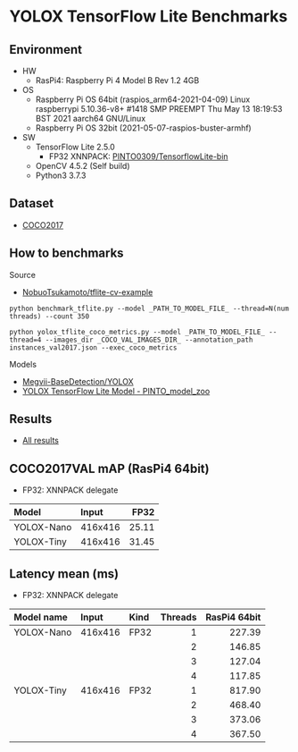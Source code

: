 # YOLOX TensorFlow Lite Benchmarks

## Environment

- HW
  - RasPi4: Raspberry Pi 4 Model B Rev 1.2 4GB
- OS
  - Raspberry Pi OS 64bit (raspios_arm64-2021-04-09)
    Linux raspberrypi 5.10.36-v8+ #1418 SMP PREEMPT Thu May 13 18:19:53 BST 2021 aarch64 GNU/Linux
  - Raspberry Pi OS 32bit (2021-05-07-raspios-buster-armhf)
- SW
  - TensorFlow Lite 2.5.0
    - FP32 XNNPACK: [PINTO0309/TensorflowLite-bin](https://github.com/PINTO0309/TensorflowLite-bin)
  - OpenCV 4.5.2 (Self build)
  - Python3 3.7.3

## Dataset
- [COCO2017](https://cocodataset.org/#home)

## How to benchmarks
Source
- [NobuoTsukamoto/tflite-cv-example](https://github.com/NobuoTsukamoto/tflite-cv-example/)

```
python benchmark_tflite.py --model _PATH_TO_MODEL_FILE_ --thread=N(num threads) --count 350

python yolox_tflite_coco_metrics.py --model _PATH_TO_MODEL_FILE_ --thread=4 --images_dir _COCO_VAL_IMAGES_DIR_ --annotation_path instances_val2017.json --exec_coco_metrics 
```


Models
- [Megvii-BaseDetection/YOLOX](https://github.com/Megvii-BaseDetection/YOLOX)
- [YOLOX TensorFlow Lite Model - PINTO_model_zoo](https://github.com/PINTO0309/PINTO_model_zoo)


## Results
- [All results](./results)

## COCO2017VAL mAP (RasPi4 64bit)

- FP32: XNNPACK delegate

| Model         |Input  | FP32  |
|:--------------|:------|------:|
| YOLOX-Nano    |416x416| 25.11 |
| YOLOX-Tiny    |416x416| 31.45 |

## Latency mean (ms)

- FP32: XNNPACK delegate

|Model name     |Input  |Kind   |Threads|RasPi4 64bit     |
|:--            |:--    |:--    |--:    |----------------:|
| YOLOX-Nano    |416x416|  FP32 |      1|          227.39 |
|               |       |       |      2|          146.85 |
|               |       |       |      3|          127.04 |
|               |       |       |      4|          117.85 |
| YOLOX-Tiny    |416x416|  FP32 |      1|          817.90 |
|               |       |       |      2|          468.40 |
|               |       |       |      3|          373.06 |
|               |       |       |      4|          367.50 |
